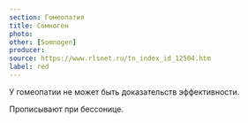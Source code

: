```yaml
---
section: Гомеопатия
title: Сомноген
photo: 
other: [Somnogen]
producer: 
source: https://www.rlsnet.ru/tn_index_id_12504.htm
label: red
---
```


У гомеопатии не может быть доказательств эффективности.

Прописывают при бессонице.

